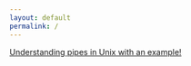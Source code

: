 ```yaml
---
layout: default
permalink: /
---
```


[Understanding pipes in Unix with an example!](https://messagetobala.github.io/blog/unix-pipes)

